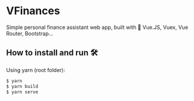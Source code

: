 # VFinances

Simple personal finance assistant web app, built with 💚 Vue.JS, Vuex, Vue Router, Bootstrap...

## How to install and run 🛠
Using yarn (root folder):

```bash
$ yarn
$ yarn build
$ yarn serve
```
